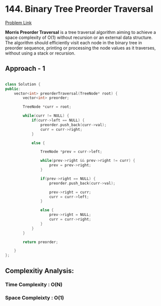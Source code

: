 # 144. Binary Tree Preorder Traversal

[Problem Link](https://leetcode.com/problems/binary-tree-preorder-traversal/)

**Morris Preorder Traversal** is a tree traversal algorithm aiming to achieve a space complexity of O(1) without recursion or an external data structure. The algorithm should efficiently visit each node in the binary tree in preorder sequence, printing or processing the node values as it traverses, without using a stack or recursion.

## Approach - 1

```c++

class Solution {
public:
    vector<int> preorderTraversal(TreeNode* root) {
        vector<int> preorder;

        TreeNode *curr = root;

        while(curr != NULL) {
            if(curr->left == NULL) {
                preorder.push_back(curr->val);
                curr = curr->right;
            }

            else {

                TreeNode *prev = curr->left;

                while(prev->right && prev->right != curr) {
                    prev = prev->right;
                }

                if(prev->right == NULL) {
                    preorder.push_back(curr->val);

                    prev->right = curr;
                    curr = curr->left;
                }

                else {
                    prev->right = NULL;
                    curr = curr->right;
                }
            }
        }

        return preorder;

    }
};

```

## Complexitiy Analysis:

### Time Complexity : O(N)

### Space Compleixty : O(1)

